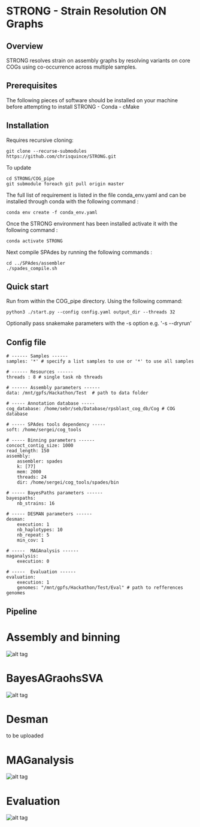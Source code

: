 # STRONG - Strain Resolution ON Graphs

## Overview

STRONG resolves strain on assembly graphs by resolving variants on core COGs using co-occurrence across multiple samples.

## Prerequisites

The following pieces of software should be installed on your machine before attempting to install STRONG
    - Conda
    - cMake

## Installation

Requires recursive cloning:

```
git clone --recurse-submodules https://github.com/chrisquince/STRONG.git
```

To update

```
cd STRONG/COG_pipe
git submodule foreach git pull origin master
```

The full list of requirement is listed in the file conda_env.yaml and can be installed through conda with the following command :

```
conda env create -f conda_env.yaml
```

Once the STRONG environment has been installed activate it with the following command :

```
conda activate STRONG
```

Next compile SPAdes by running the following commands :

```
cd ../SPAdes/assembler
./spades_compile.sh
```

## Quick start

Run from within the COG_pipe directory. Using the following command:

```
python3 ./start.py --config config.yaml output_dir --threads 32
```

Optionally pass snakemake parameters with the -s option e.g. '-s --dryrun'

## Config file

```
# ------ Samples ------
samples: '*' # specify a list samples to use or '*' to use all samples

# ------ Resources ------
threads : 8 # single task nb threads

# ------ Assembly parameters ------ 
data: /mnt/gpfs/Hackathon/Test  # path to data folder

# ----- Annotation database -----
cog_database: /home/sebr/seb/Database/rpsblast_cog_db/Cog # COG database

# ----- SPAdes tools dependency -----
soft: /home/sergei/cog_tools

# ----- Binning parameters ------
concoct_contig_size: 1000
read_length: 150
assembly: 
    assembler: spades
    k: [77]
    mem: 2000
    threads: 24
    dir: /home/sergei/cog_tools/spades/bin

# ----- BayesPaths parameters ------
bayespaths:
    nb_strains: 16

# ----- DESMAN parameters ------
desman:
    execution: 1
    nb_haplotypes: 10
    nb_repeat: 5
    min_cov: 1

# -----  MAGAnalysis ------
maganalysis: 
    execution: 0

# -----  Evaluation ------
evaluation:
    execution: 1
    genomes: "/mnt/gpfs/Hackathon/Test/Eval" # path to refferences genomes 
```

## Pipeline
# Assembly and binning 
![alt tag](./Figures/Dag_rules1.png)
# BayesAGraohsSVA
![alt tag](./Figures/Dag_rules2.png)
# Desman 
to be uploaded
# MAGanalysis
![alt tag](./Figures/Dag_rules5.png)
# Evaluation
![alt tag](./Figures/Dag_rules6.png)